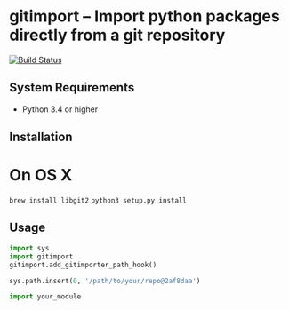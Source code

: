 # gitimport – Import python packages directly from a git repository

[![Build Status](https://travis-ci.org/fourplusone/gitimport.svg?branch=master)](https://travis-ci.org/fourplusone/gitimport)


## System Requirements

- Python 3.4 or higher

## Installation

# On OS X

`brew install libgit2`
`python3 setup.py install`

## Usage 

```python
import sys
import gitimport
gitimport.add_gitimporter_path_hook()

sys.path.insert(0, '/path/to/your/repo@2af8daa')

import your_module

```
